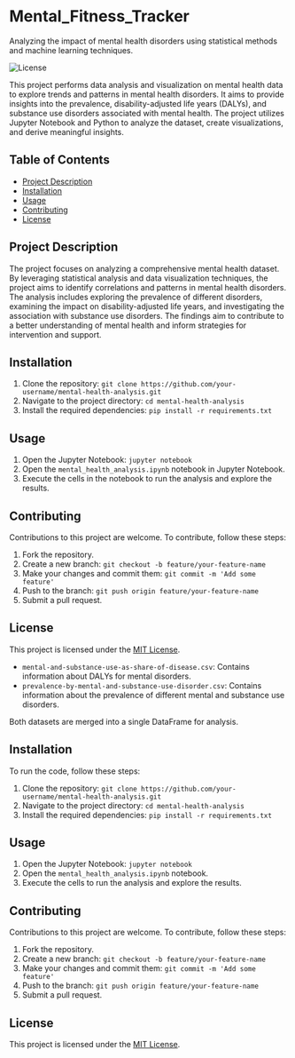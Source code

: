 # Mental_Fitness_Tracker
Analyzing the impact of mental health disorders using statistical methods and machine learning techniques.

![License](https://img.shields.io/badge/license-MIT-blue.svg)

This project performs data analysis and visualization on mental health data to explore trends and patterns in mental health disorders. It aims to provide insights into the prevalence, disability-adjusted life years (DALYs), and substance use disorders associated with mental health. The project utilizes Jupyter Notebook and Python to analyze the dataset, create visualizations, and derive meaningful insights.

## Table of Contents

- [Project Description](#project-description)
- [Installation](#installation)
- [Usage](#usage)
- [Contributing](#contributing)
- [License](#license)

## Project Description

The project focuses on analyzing a comprehensive mental health dataset. By leveraging statistical analysis and data visualization techniques, the project aims to identify correlations and patterns in mental health disorders. The analysis includes exploring the prevalence of different disorders, examining the impact on disability-adjusted life years, and investigating the association with substance use disorders. The findings aim to contribute to a better understanding of mental health and inform strategies for intervention and support.

## Installation

1. Clone the repository: `git clone https://github.com/your-username/mental-health-analysis.git`
2. Navigate to the project directory: `cd mental-health-analysis`
3. Install the required dependencies: `pip install -r requirements.txt`

## Usage

1. Open the Jupyter Notebook: `jupyter notebook`
2. Open the `mental_health_analysis.ipynb` notebook in Jupyter Notebook.
3. Execute the cells in the notebook to run the analysis and explore the results.

## Contributing

Contributions to this project are welcome. To contribute, follow these steps:

1. Fork the repository.
2. Create a new branch: `git checkout -b feature/your-feature-name`
3. Make your changes and commit them: `git commit -m 'Add some feature'`
4. Push to the branch: `git push origin feature/your-feature-name`
5. Submit a pull request.

## License

This project is licensed under the [MIT License](LICENSE).

- `mental-and-substance-use-as-share-of-disease.csv`: Contains information about DALYs for mental disorders.
- `prevalence-by-mental-and-substance-use-disorder.csv`: Contains information about the prevalence of different mental and substance use disorders.

Both datasets are merged into a single DataFrame for analysis.

## Installation

To run the code, follow these steps:

1. Clone the repository: `git clone https://github.com/your-username/mental-health-analysis.git`
2. Navigate to the project directory: `cd mental-health-analysis`
3. Install the required dependencies: `pip install -r requirements.txt`

## Usage

1. Open the Jupyter Notebook: `jupyter notebook`
2. Open the `mental_health_analysis.ipynb` notebook.
3. Execute the cells to run the analysis and explore the results.

## Contributing

Contributions to this project are welcome. To contribute, follow these steps:

1. Fork the repository.
2. Create a new branch: `git checkout -b feature/your-feature-name`
3. Make your changes and commit them: `git commit -m 'Add some feature'`
4. Push to the branch: `git push origin feature/your-feature-name`
5. Submit a pull request.

## License

This project is licensed under the [MIT License](LICENSE).
